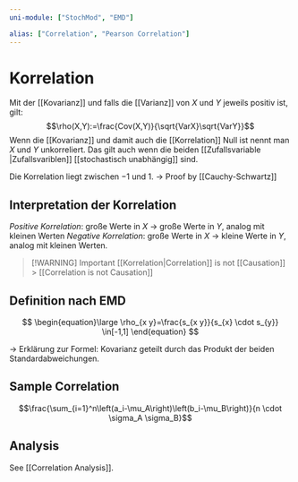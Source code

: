 ```yaml
---
uni-module: ["StochMod", "EMD"]

alias: ["Correlation", "Pearson Correlation"]
---
```


# Korrelation

Mit der [[Kovarianz]] und falls die [[Varianz]] von $X$ und $Y$ jeweils positiv ist, gilt:
$$\rho(X,Y):=\frac{Cov(X,Y)}{\sqrt{VarX}\sqrt{VarY}}$$
Wenn die [[Kovarianz]] und damit auch die [[Korrelation]] Null ist nennt man $X$ und $Y$ unkorreliert. Das gilt auch wenn die beiden [[Zufallsvariable |Zufallsvariblen]] [[stochastisch unabhängig]] sind.

Die Korrelation liegt zwischen $-1$ und $1$.
→ Proof by [[Cauchy-Schwartz]]

## Interpretation der Korrelation

_Positive Korrelation_: große Werte in $X$ → große Werte in $Y$, analog mit kleinen Werten
_Negative Korrelation_: große Werte in $X$ → kleine Werte in $Y$, analog mit kleinen Werten.

> [!WARNING] Important
> [[Korrelation|Correlation]] is not [[Causation]] > [[Correlation is not Causation]]

## Definition nach EMD

$$
\begin{equation}\large
\rho_{x y}=\frac{s_{x y}}{s_{x} \cdot s_{y}} \in[-1,1]
\end{equation}
$$

→ Erklärung zur Formel: Kovarianz geteilt durch das Produkt der beiden Standardabweichungen.

## Sample Correlation

$$\frac{\sum_{i=1}^n\left(a_i-\mu_A\right)\left(b_i-\mu_B\right)}{n \cdot \sigma_A \sigma_B}$$

## Analysis

See [[Correlation Analysis]].
